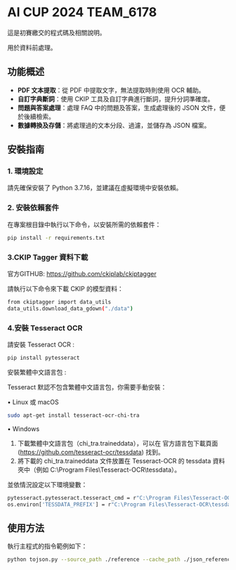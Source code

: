 # AI CUP 2024 TEAM_6178

這是初賽繳交的程式碼及相關說明。

用於資料前處理。

## 功能概述

- **PDF 文本提取**：從 PDF 中提取文字，無法提取時則使用 OCR 輔助。
- **自訂字典斷詞**：使用 CKIP 工具及自訂字典進行斷詞，提升分詞準確度。
- **問題與答案處理**：處理 FAQ 中的問題及答案，生成處理後的 JSON 文件，便於後續檢索。
- **數據轉換及存儲**：將處理過的文本分段、過濾，並儲存為 JSON 檔案。

## 安裝指南

### 1. 環境設定

請先確保安裝了 Python 3.7.16，並建議在虛擬環境中安裝依賴。

### 2. 安裝依賴套件

在專案根目錄中執行以下命令，以安裝所需的依賴套件：

```bash
pip install -r requirements.txt
```

### 3.CKIP Tagger 資料下載

官方GITHUB:
https://github.com/ckiplab/ckiptagger

請執行以下命令來下載 CKIP 的模型資料：

```bash
from ckiptagger import data_utils
data_utils.download_data_gdown("./data")
```

### 4.安裝 Tesseract OCR

請安裝 Tesseract OCR :
```bash
pip install pytesseract
```
安裝繁體中文語言包 :


Tesseract 默認不包含繁體中文語言包，你需要手動安裝：

 • Linux 或 macOS
```bash
sudo apt-get install tesseract-ocr-chi-tra
```

 • Windows

 1. 下載繁體中文語言包（chi_tra.traineddata），可以在 官方語言包下載頁面(https://github.com/tesseract-ocr/tessdata) 找到。
 2. 將下載的 chi_tra.traineddata 文件放置在 Tesseract-OCR 的 tessdata 資料夾中（例如 C:\Program Files\Tesseract-OCR\tessdata）。

並依情況設定以下環境變數：

```bash
pytesseract.pytesseract.tesseract_cmd = r"C:\Program Files\Tesseract-OCR\tesseract.exe"
os.environ['TESSDATA_PREFIX'] = r"C:\Program Files\Tesseract-OCR\tessdata"
```

## 使用方法

執行主程式的指令範例如下：

```bash
python tojson.py --source_path ./reference --cache_path ./json_reference
```


